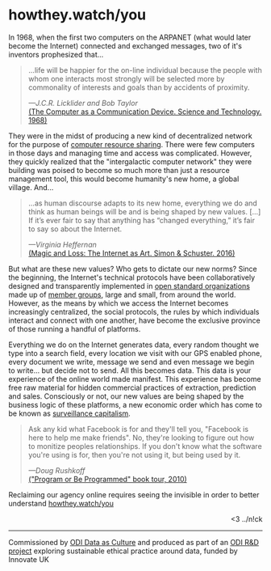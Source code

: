 # howthey.watch/you

<p>
  <span><!-- Hello --></span> In 1968, when the first two computers on the ARPANET (what would later become the Internet) connected and exchanged messages, two of it's inventors prophesized that...
</p>
<blockquote>
  <p>
    ...life will be happier for the on-line individual because the people with whom one interacts most strongly will be selected more by commonality of interests and goals than by accidents of proximity.
  </p>
  <cite>—J.C.R. Licklider and Bob Taylor</cite>
  <div class="quote-source">
    <a href="https://signallake.com/innovation/LickliderApr68.pdf" target="_blank">(The Computer as a Communication Device. Science and Technology. 1968)</a>
  </div>
</blockquote>
<p>
  They were in the midst of producing a new kind of decentralized network for the purpose of <a href="https://archive.org/details/ComputerNetworks_TheHeraldsOfResourceSharing" target="_blank">computer resource sharing</a>. There were few computers in those days and managing time and access was complicated. However, they quickly realized that the "intergalactic computer network" they were building was poised to become so much more than just a resource management tool, this would become humanity's new home, a global village. And...
</p>
<blockquote>
  <p>
    ...as human discourse adapts to its new home, everything we do and think as human beings will be and is being shaped by new values. [...] If it’s ever fair to say that anything has “changed everything,” it’s fair to say so about the Internet.
  </p>
  <cite>—Virginia Heffernan</cite>
  <div class="quote-source">
    <a href="https://www.nytimes.com/2016/06/12/books/review/virginia-heffernans-magic-and-loss.html" target="_blank">(Magic and Loss: The Internet as Art. Simon & Schuster. 2016)</a>
  </div>
</blockquote>
<p>
  But what are these new values? Who gets to dictate our new norms? Since the beginning, the Internet's technical protocols have been collaboratively designed and transparently implemented in <a href="https://ietf.org/" target="_blank">open standard organizations</a> made up of <a href="https://www.w3.org/Consortium/Member/List" target="_blank">member groups</a>, large and small, from around the world. However, as the means by which we access the Internet becomes increasingly centralized, the social protocols, the rules by which individuals interact and connect with one another, have become the exclusive province of those running a handful of platforms.
</p>
<p>
  Everything we do on the Internet generates data, every random thought we type into a search field, every location we visit with our GPS enabled phone, every document we write, message we send and even message we begin to write... but decide not to send. All this becomes data. This data is your experience of the online world made manifest. This experience has become free raw material for hidden commercial practices of extraction, prediction and sales. Consciously or not, our new values are being shaped by the business logic of these platforms, a new economic order which has come to be known as <a href="https://en.wikipedia.org/wiki/Surveillance_capitalism" target="_blank">surveillance capitalism</a>.
</p>
<blockquote>
  <p>
    Ask any kid what Facebook is for and they'll tell you, "Facebook is here to help me make friends". No, they're looking to figure out how to monitize peoples relationships. If you don't know what the software you're using is for, then you're not using it, but being used by it.
  </p>
  <cite>—Doug Rushkoff</cite>
  <div class="quote-source">
     <a href="https://www.youtube.com/watch?v=kgicuytCkoY&feature=emb_title" target="_blank">("Program or Be Programmed" book tour, 2010)</a>
  </div>
</blockquote>
<p>
  Reclaiming our agency online requires seeing the invisible in order to better understand   <a href="https://howthey.watch/you">howthey.watch/you</a>
</p>
<p style="text-align: right">
  <a href="http://nickbriz.com" target="_blank" title="Nick Briz" style="text-decoration:none;">&lt;3 ../n!ck</a>
</p>

----

Commissioned by <a href="http://culture.theodi.org/" target="_blank">ODI Data as Culture</a> and produced as part of an <a href="https://theodi.org/project/data-innovation-for-uk-research-and-development/" target="_blank">ODI R&D project</a> exploring sustainable ethical practice around data, funded by Innovate UK
